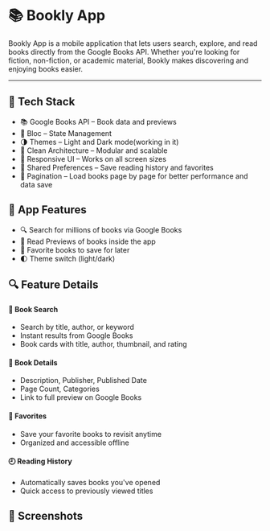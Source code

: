 # 📚 Bookly App
Bookly App is a mobile application that lets users search, explore, and read books directly from the Google Books API. Whether you're looking for fiction, non-fiction, or academic material, Bookly makes discovering and enjoying books easier.

---

## 🚀 Tech Stack
- 📚 Google Books API – Book data and previews
- 🧠 Bloc – State Management
- 🌗 Themes – Light and Dark mode(working in it)
- 🧼 Clean Architecture – Modular and scalable
- 📱 Responsive UI – Works on all screen sizes
- 💾 Shared Preferences – Save reading history and favorites
- 🔄 Pagination – Load books page by page for better performance and data save 

## 📱 App Features
- 🔍 Search for millions of books via Google Books
- 📖 Read Previews of books inside the app
- 🌟 Favorite books to save for later
- 🌓 Theme switch (light/dark)
## 🔍 Feature Details
#### 🔎 Book Search
- Search by title, author, or keyword
- Instant results from Google Books
- Book cards with title, author, thumbnail, and rating
#### 📖 Book Details
- Description, Publisher, Published Date
- Page Count, Categories
- Link to full preview on Google Books
#### 🌟 Favorites
- Save your favorite books to revisit anytime
- Organized and accessible offline
#### 🕘 Reading History
- Automatically saves books you've opened
- Quick access to previously viewed titles

## 📸 Screenshots
